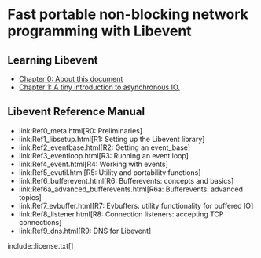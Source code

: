# Fast portable non-blocking network programming with Libevent

## Learning Libevent

- [Chapter 0: About this document](Ref0-meta.md)
- [Chapter 1: A tiny introduction to asynchronous IO.](Ref1-libsetup.md)

## Libevent Reference Manual

- link:Ref0_meta.html[R0: Preliminaries]
- link:Ref1_libsetup.html[R1: Setting up the Libevent library]
- link:Ref2_eventbase.html[R2: Getting an event_base]
- link:Ref3_eventloop.html[R3: Running an event loop]
- link:Ref4_event.html[R4: Working with events]
- link:Ref5_evutil.html[R5: Utility and portability functions]
- link:Ref6_bufferevent.html[R6: Bufferevents: concepts and basics]
- link:Ref6a_advanced_bufferevents.html[R6a: Bufferevents: advanced topics]
- link:Ref7_evbuffer.html[R7: Evbuffers: utility functionality for buffered IO]
- link:Ref8_listener.html[R8: Connection listeners: accepting TCP connections]
- link:Ref9_dns.html[R9: DNS for Libevent]

include::license.txt[]

